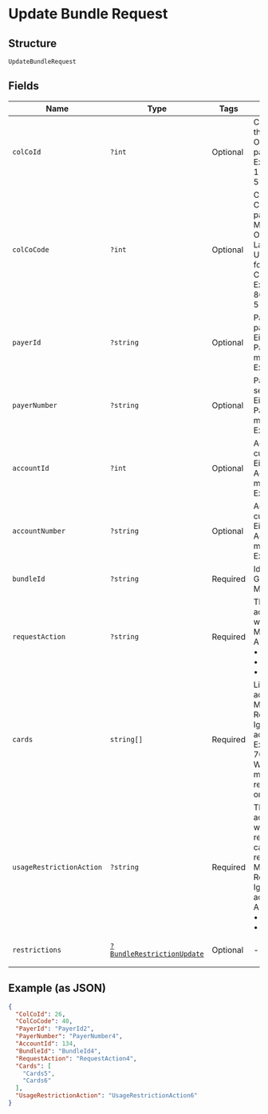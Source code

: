 
# Update Bundle Request

## Structure

`UpdateBundleRequest`

## Fields

| Name | Type | Tags | Description | Getter | Setter |
|  --- | --- | --- | --- | --- | --- |
| `colCoId` | `?int` | Optional | Collecting Company Id  of the selected payer.<br>Optional if ColCoCode is passed else Mandatory.<br>Example:<br>1 for Philippines<br>5 for UK | getColCoId(): ?int | setColCoId(?int colCoId): void |
| `colCoCode` | `?int` | Optional | Collecting Company Code  of the selected payer.<br>Mandatory for serviced OUs such as Romania, Latvia, Lithuania, Estonia, Ukraine etc. It is optional for other countries if ColCoID is provided.<br>Example:<br>86 for Philippines<br>5 for UK | getColCoCode(): ?int | setColCoCode(?int colCoCode): void |
| `payerId` | `?string` | Optional | Payer Id of the selected payer.<br>Either PayerId or PayerNumber or both must be passed.<br>Example: 123456 | getPayerId(): ?string | setPayerId(?string payerId): void |
| `payerNumber` | `?string` | Optional | Payer Number of the selected payer.<br>Either PayerId or PayerNumber or both must be passed.<br>Example: GB000000123 | getPayerNumber(): ?string | setPayerNumber(?string payerNumber): void |
| `accountId` | `?int` | Optional | Account ID of the customer.<br>Either AccountId or AccountNumber or both must be passed.<br>Example: 123456 | getAccountId(): ?int | setAccountId(?int accountId): void |
| `accountNumber` | `?string` | Optional | Account Number of the customer.<br>Either AccountId or AccountNumber or both must be passed.<br>Example: GB000000123 | getAccountNumber(): ?string | setAccountNumber(?string accountNumber): void |
| `bundleId` | `?string` | Required | Identifier of the bundle in Gateway.<br>Mandatory | getBundleId(): ?string | setBundleId(?string bundleId): void |
| `requestAction` | `?string` | Required | The value indicates the action to be performed with the request.<br>Mandatory<br>Allowed values:<br>•	Add<br>•	Update<br>•	Remove | getRequestAction(): ?string | setRequestAction(?string requestAction): void |
| `cards` | `string[]` | Required | List of Card PANs to be added in the bundle.<br>Mandatory for Add / Remove request action. Ignored for Update action.<br>Example: 7002051006629890645<br>When PAN matches with multiple cards, the restriction will be applied on the latest issued card. | getCards(): array | setCards(array cards): void |
| `usageRestrictionAction` | `?string` | Required | The value indicates what actions to be performed with respect to usage restrictions on the list of cards being added or removed.<br>Mandatory for Add / Remove request action. Ignored for Update action.<br>Allowed values:<br>•	Update<br>•	None | getUsageRestrictionAction(): ?string | setUsageRestrictionAction(?string usageRestrictionAction): void |
| `restrictions` | [`?BundleRestrictionUpdate`](../../doc/models/bundle-restriction-update.md) | Optional | - | getRestrictions(): ?BundleRestrictionUpdate | setRestrictions(?BundleRestrictionUpdate restrictions): void |

## Example (as JSON)

```json
{
  "ColCoId": 26,
  "ColCoCode": 40,
  "PayerId": "PayerId2",
  "PayerNumber": "PayerNumber4",
  "AccountId": 134,
  "BundleId": "BundleId4",
  "RequestAction": "RequestAction4",
  "Cards": [
    "Cards5",
    "Cards6"
  ],
  "UsageRestrictionAction": "UsageRestrictionAction6"
}
```

